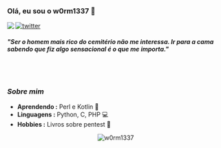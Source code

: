 ### Olá, eu sou o w0rm1337 👋

<img align="left" src="https://orhun.dev/img/crow.png">

[![twitter](https://img.shields.io/badge/-@WhoniX2020-313131?style=flat-square&labelColor=313131&logo=twitter&logoColor=white&color=313131)](https://twitter.com/WhoniX2020)  

<h5>"Ser o homem mais rico do cemitério não me interessa. Ir para a cama sabendo que fiz algo sensacional é o que me importa."</h5>

<br><br>

### <i>Sobre mim</i>

-  **Aprendendo :** Perl e Kotlin 🎉	
-  **Linguagens :** Python, C, PHP 💻
-  **Hobbies :** Livros sobre pentest 📕

<!-- 
-  **Organização :** [Technojam](https://github.com/technojam), [Developers Student Club at Galgotias University](https://github.com/DSC-Galgotias) 
-->

<p align="center">
  <img alt="w0rm1337" src="https://github-readme-stats.vercel.app/api?username=w0rm1337&show_icons=true&theme=radical">
</p>
